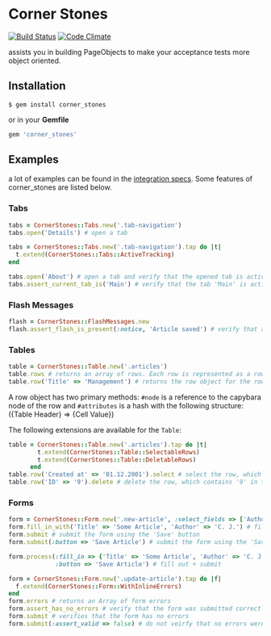 # Corner Stones

[![Build Status](https://secure.travis-ci.org/senny/corner_stones.png)](http://travis-ci.org/senny/corner_stones)
[![Code Climate](https://codeclimate.com/badge.png)](https://codeclimate.com/github/senny/corner_stones)

assists you in building PageObjects to make your acceptance tests more object oriented.

## Installation

``` terminal
$ gem install corner_stones
```

or in your **Gemfile**

``` ruby
gem 'corner_stones'
```

## Examples

a lot of examples can be found in the [integration specs](https://github.com/senny/corner_stones/tree/master/spec/integration).
Some features of corner_stones are listed below.

### Tabs

```ruby
tabs = CornerStones::Tabs.new('.tab-navigation')
tabs.open('Details') # open a tab
```

```ruby
tabs = CornerStones::Tabs.new('.tab-navigation').tap do |t|
  t.extend(CornerStones::Tabs::ActiveTracking)
end

tabs.open('About') # open a tab and verify that the opened tab is active
tabs.assert_current_tab_is('Main') # verify that the tab 'Main' is active
```

### Flash Messages

```ruby
flash = CornerStones::FlashMessages.new
flash.assert_flash_is_present(:notice, 'Article saved') # verify that a given flash message is present
```

### Tables

```ruby
table = CornerStones::Table.new('.articles')
table.rows # returns an array of rows. Each row is represented as a row object.
table.row('Title' => 'Management') # returns the row object for the row with 'Management' in the 'Title' column
```

A row object has two primary methods: `#node` is a reference to the capybara node of the row and `#attributes` is a hash
with the following structure: ({Table Header} => {Cell Value})

The following extensions are available for the `Table`:

```ruby
table = CornerStones::Table.new('.articles').tap do |t|
        t.extend(CornerStones::Table::SelectableRows)
        t.extend(CornerStones::Table::DeletableRows)
      end
table.row('Created at' => '01.12.2001').select # select the row, which has '01.12.2001' in the 'Created at' column
table.row('ID' => '9').delete # delete the row, which contains '9' in the 'ID' column
```

### Forms

```ruby
form = CornerStones::Form.new('.new-article', :select_fields => ['Author'])
form.fill_in_with('Title' => 'Some Article', 'Author' => 'C. J.') # fill out the form
form.submit # submit the form using the 'Save' button
form.submit(:button => 'Save Article') # submit the form using the 'Save Article' button

form.process(:fill_in => {'Title' => 'Some Article', 'Author' => 'C. J.'},
             :button => 'Save Article') # fill out + submit
```

```ruby
form = CornerStones::Form.new('.update-article').tap do |f|
  f.extend(CornerStones::Form::WithInlineErrors)
end
form.errors # returns an Array of form errors
form.assert_has_no_errors # verify that the form was submitted correctly
form.submit # verifies that the form has no errors
form.submit(:assert_valid => false) # do not veirfy that no errors were present
```
